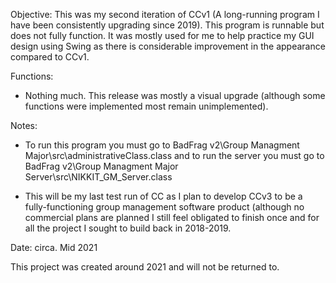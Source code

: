 Objective: 
This was my second iteration of CCv1 (A long-running program I have been consistently upgrading since 2019). This program is runnable but does not fully function. It was mostly used for me to help practice my GUI design using Swing as there is considerable improvement in the appearance compared to CCv1.


Functions:

  - Nothing much. This release was mostly a visual upgrade (although some functions were implemented most remain unimplemented).

Notes:

  - To run this program you must go to BadFrag v2\Group Managment Major\src\administrativeClass.class and to run the server you must go to BadFrag v2\Group Managment Major Server\src\NIKKIT_GM_Server.class

  - This will be my last test run of CC as I plan to develop CCv3 to be a fully-functioning group management software product (although no commercial plans are planned I still feel obligated to finish once and for all the project I sought to build back in 2018-2019.

Date: circa. Mid 2021

This project was created around 2021 and will not be returned to.
